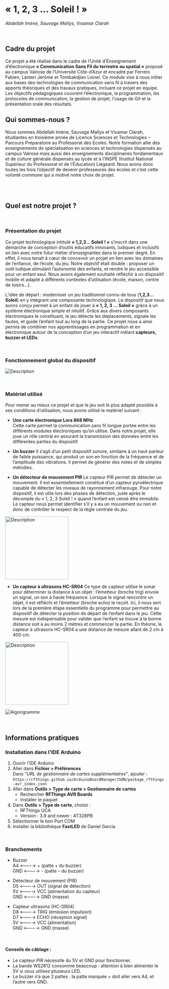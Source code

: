 # « 1, 2, 3 ... Soleil ! »  
*Abdellah Imène, Sauvage Maïlys, Vixamar Clarah*

<br>

## Cadre du projet  
Ce projet a été réalisé dans le cadre de l’Unité d’Enseignement d’électronique **« Communication Sans Fil du terrestre au spatial »** proposé au campus Valrose de l’Université Côte-d’Azur et encadré par Ferrero Fabien, Lanteri Jérôme et Tombakdjian Lionel. Ce module vise à nous initier aux bases des technologies de communication sans fil à travers des apports théoriques et des travaux pratiques, incluant ce projet en équipe. Les objectifs pédagogiques couvrent l’électronique, la programmation, les protocoles de communication, la gestion de projet, l’usage de Git et la présentation orale des résultats.

## Qui sommes-nous ?  
Nous sommes Abdellah Imène, Sauvage Maïlys et Vixamar Clarah, étudiantes en troisième année de Licence Sciences et Technologies – Parcours Préparatoire au Professorat des Ecoles. Notre formation allie des enseignements de spécialisation en sciences et technologies dispensés au campus Valrose mais aussi des enseignements disciplinaires fondamentaux et de culture générale dispensés au lycée et à l’INSPE (Institut National Supérieur du Professorat et de l’Éducation) Liégeard. 
Nous avons donc toutes les trois l’objectif de devenir professeures des écoles et c’est cette volonté commune qui a motivé notre choix de projet.

<br>
<br>

## Quel est notre projet ?  

<br>

### Présentation du projet
Ce projet technologique intitulé **« 1,2,3… Soleil ! »** s’inscrit dans une démarche de conception d’outils éducatifs innovants, ludiques et inclusifs en lien avec notre futur métier d’enseignantes dans le premier degré. En effet, il nous tenait à cœur de concevoir un projet en lien avec les domaines de l’enfance, de l’école, du jeu. Notre objectif était double : proposer un outil ludique stimulant l’autonomie des enfants, et rendre le jeu accessible pour un enfant seul. Nous avons également souhaité réfléchir à un dispositif mobile et adapté à différents contextes d’utilisation (école, maison, centre de loisirs…).

L’idée de départ : moderniser un jeu traditionnel connu de tous (**1,2,3... Soleil**) en y intégrant une composante technologique. Le dispositif que nous avons conçu permet à un enfant de jouer à **« 1, 2, 3 ... Soleil »** grâce à un système électronique simple et intuitif. Grâce aux divers composants électroniques le constituant, le jeu détecte les déplacements, signale les fautes, et guide l’enfant tout au long de la partie. Ce projet nous a ainsi permis de combiner nos apprentissages en programmation et en électronique autour de la conception d’un jeu interactif mêlant **capteurs, buzzer et LEDs**.

<br>

### Fonctionnement global du dispositif 
![Description](algorigramme.jpg)



<br>

### Matériel utilisé

Pour mener au mieux ce projet et que le jeu soit le plus adapté possible à ses conditions d’utilisation, nous avons utilisé le matériel suivant :  

- **Une carte électronique Lora 868 MHz**  
  Cette carte permet la communication sans fil longue portée entre les différents modules électroniques qu’on utilise. Dans notre projet, elle joue un rôle central en assurant la transmission des données entre les différentes parties du dispositif.

- **Un buzzer**
Il s’agit d’un petit dispositif sonore, similaire à un haut-parleur de faible puissance, qui produit un son en fonction de la fréquence et de l’amplitude des vibrations. Il permet de générer des notes et de simples mélodies.

- **Un détecteur de mouvement PIR**
Le capteur PIR permet de détecter un mouvement. Il est essentiellement constitué d’un capteur pyroélectrique capable de détecter les niveaux de rayonnement infrarouge.  Pour notre dispositif, il est utile lors des phases de détection, juste après le décompte du « 1, 2, 3 Soleil ! » quand l’enfant est censé être immobile. Le capteur nous permet identifier s’il y a eu un mouvement ou non et donc de contrôler le respect de la règle centrale du jeu.

<img src="PIR.jpg" alt="Description" width="200">

- **Un capteur à ultrasons HC-SR04**
Ce type de capteur utilise le sonar pour déterminer la distance à un objet : l’émetteur (broche trig) envoie un signal, un son à haute fréquence. Lorsque le signal rencontre un objet, il est réfléchi et l’émetteur (broche echo) le reçoit. Ici, il nous sert lors de la première étape essentielle du programme pour permettre au dispositif de détecter la position de départ de l’enfant dans le jeu. Cette mesure est indispensable pour valider que l’enfant se trouve à la bonne distance soit à au moins 2 mètres et commencer la partie. En théorie, le capteur à ultrasons HC-SR04 a une distance de mesure allant de 2 cm à 400 cm. 
<img src="CapteurUltrasons.jpg" alt="Description" width="200">

<br>

![Algorigramme](schéma.montage) 

<br>

## Informations pratiques

### Installation dans l'IDE Arduino

1. Ouvrir l'IDE Arduino  
2. Aller dans **Fichier > Préférences**  
   Dans *"URL de gestionnaire de cartes supplémentaires"*, ajouter :  
   `https://rfthings.github.io/ArduinoBoardManagerJSON/package_rfthings-avr_index.json`  
3. Aller dans **Outils > Type de carte > Gestionnaire de cartes**  
   - Rechercher **RFThings AVR Boards**  
   - Installer le paquet  
4. Dans **Outils > Type de carte**, choisir :  
   - RFThings UCA  
   - Version : 3.9 and newer : AT328PB  
5. Sélectionner le bon Port COM  
6. Installer la bibliothèque **FastLED** de Daniel Garcia  

<br>

### Branchements
- Buzzer<br>
A4         <----> + (patte + du buzzer)<br>
GND        <----> - (patte – du buzzer)

- Détecteur de mouvement (PIR)<br>
D5         <----> OUT  (signal de détection)<br>
5V         <----> VCC  (alimentation du capteur)<br>
GND        <----> GND  (masse)

- Capteur ultrasons (HC-SR04)<br>
D8         <----> TRIG (émission impulsion)<br>
D7         <----> ECHO (réception signal)<br>
5V         <----> VCC  (alimentation)<br>
GND        <----> GND  (masse)

<br>

#### Conseils de câblage :
- Le capteur PIR nécessite du 5V et GND pour fonctionner.
- La bande WS2812 consomme beaucoup : attention à bien alimenter le 5V si vous utilisez plusieurs LED.
- Le buzzer n’a que 2 pattes : la patte marquée + doit aller vers A4, et l’autre vers GND.
